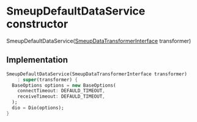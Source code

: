 


# SmeupDefaultDataService constructor







SmeupDefaultDataService([SmeupDataTransformerInterface](../../smeup_services_transformers_smeup_data_transformer_interface/SmeupDataTransformerInterface-class.md) transformer)





## Implementation

```dart
SmeupDefaultDataService(SmeupDataTransformerInterface transformer)
    : super(transformer) {
  BaseOptions options = new BaseOptions(
    connectTimeout: DEFAULD_TIMEOUT,
    receiveTimeout: DEFAULD_TIMEOUT,
  );
  dio = Dio(options);
}
```







